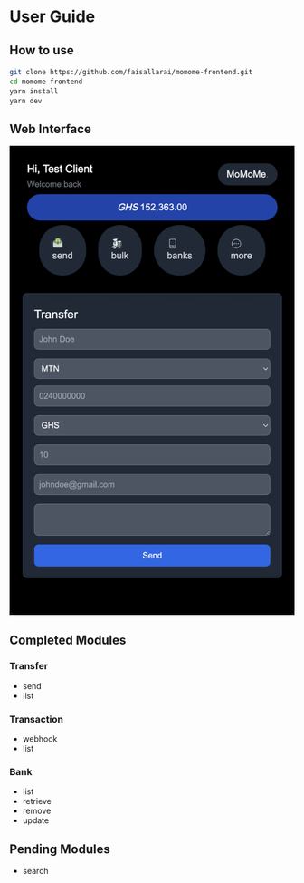 # User Guide

## How to use

```bash
git clone https://github.com/faisallarai/momome-frontend.git
cd momome-frontend
yarn install
yarn dev
```

## Web Interface

![alt text](https://github.com/faisallarai/momome-frontend/blob/main/Screenshot.png?raw=true)

## Completed Modules

### Transfer

- send
- list

### Transaction

- webhook
- list

### Bank

- list
- retrieve
- remove
- update

## Pending Modules

- search
